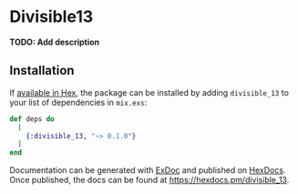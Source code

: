 # Divisible13

**TODO: Add description**

## Installation

If [available in Hex](https://hex.pm/docs/publish), the package can be installed
by adding `divisible_13` to your list of dependencies in `mix.exs`:

```elixir
def deps do
  [
    {:divisible_13, "~> 0.1.0"}
  ]
end
```

Documentation can be generated with [ExDoc](https://github.com/elixir-lang/ex_doc)
and published on [HexDocs](https://hexdocs.pm). Once published, the docs can
be found at <https://hexdocs.pm/divisible_13>.

